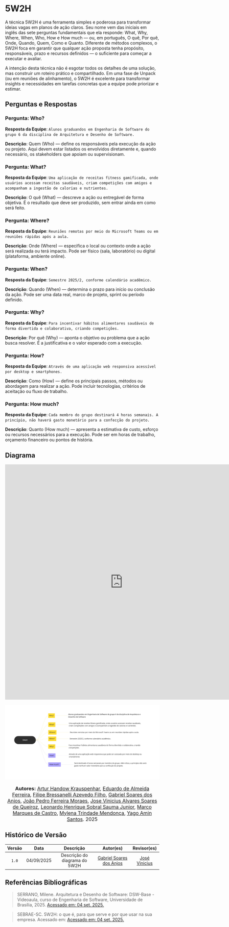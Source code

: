 # 5W2H

A técnica 5W2H é uma ferramenta simples e poderosa para transformar ideias vagas em planos de ação claros. Seu nome vem das iniciais em inglês das sete perguntas fundamentais que ela responde: What, Why, Where, When, Who, How e How much — ou, em português, O quê, Por quê, Onde, Quando, Quem, Como e Quanto. Diferente de métodos complexos, o 5W2H foca em garantir que qualquer ação proposta tenha propósito, responsáveis, prazo e recursos definidos — o suficiente para começar a executar e avaliar.

A intenção desta técnica não é esgotar todos os detalhes de uma solução, mas construir um roteiro prático e compartilhado. Em uma fase de Unpack (ou em reuniões de alinhamento), o 5W2H é excelente para transformar insights e necessidades em tarefas concretas que a equipe pode priorizar e estimar.


## Perguntas e Respostas

### **Pergunta**: Who?
  
**Resposta da Equipe**: `Alunos graduandos em Engenharia de Software do grupo 6 da disciplina de Arquitetura e Desenho de Software.`

**Descrição**: Quem (Who) — define os responsáveis pela execução da ação ou projeto. Aqui devem estar listados os envolvidos diretamente e, quando necessário, os stakeholders que apoiam ou supervisionam.

### **Pergunta**: What?

**Resposta da Equipe**: `Uma aplicação de receitas fitness gamificada, onde usuários acessam receitas saudáveis, criam competições com amigos e acompanham a ingestão de calorias e nutrientes.`

**Descrição**: O quê (What) — descreve a ação ou entregável de forma objetiva. É o resultado que deve ser produzido, sem entrar ainda em como será feito.

### **Pergunta**: Where?

**Resposta da Equipe**: `Reuniões remotas por meio do Microsoft Teams ou em reuniões rápidas após a aula.`

**Descrição**: Onde (Where) — especifica o local ou contexto onde a ação será realizada ou terá impacto. Pode ser físico (sala, laboratório) ou digital (plataforma, ambiente online).

### **Pergunta**: When?

**Resposta da Equipe**: `Semestre 2025/2, conforme calendário acadêmico.`

**Descrição**: Quando (When) — determina o prazo para início ou conclusão da ação. Pode ser uma data real, marco de projeto, sprint ou período definido.

### **Pergunta**: Why?

**Resposta da Equipe**: `Para incentivar hábitos alimentares saudáveis de forma divertida e colaborativa, criando competições.`

**Descrição**: Por quê (Why) — aponta o objetivo ou problema que a ação busca resolver. É a justificativa e o valor esperado com a execução.

### **Pergunta**: How?

**Resposta da Equipe**: `Através de uma aplicação web responsiva acessível por desktop e smartphones.`

**Descrição**: Como (How) — define os principais passos, métodos ou abordagem para realizar a ação. Pode incluir tecnologias, critérios de aceitação ou fluxo de trabalho.

### **Pergunta**: How much?

**Resposta da Equipe**: `Cada membro do grupo destinará 4 horas semanais. A princípio, não haverá gasto monetário para a confecção do projeto.`

**Descrição**: Quanto (How much) — apresenta a estimativa de custo, esforço ou recursos necessários para a execução. Pode ser em horas de trabalho, orçamento financeiro ou pontos de história.

## Diagrama

<iframe width="768" height="768" src="https://miro.com/app/live-embed/uXjVJP1wEs4=/?embedMode=view_only_without_ui&moveToViewport=69566,-1832,17653,8832&embedId=587785547832" frameborder="0" scrolling="no" allow="fullscreen; clipboard-read; clipboard-write" allowfullscreen></iframe>

![5W2H](../../assets/5W2H.jpg)


<font size="3">
<p style="text-align: center">
<b>Autores:</b> 
<a href="https://github.com/Arturhk05" target="_blank">Artur Handow Krauspenhar</a>, 
<a href="https://github.com/eduardoferre" target="_blank">Eduardo de Almeida Ferreira</a>, 
<a href="https://github.com/fbressa" target="_blank">Filipe Bressanelli Azevedo Filho</a>, 
<a href="https://github.com/SAnjos3" target="_blank">Gabriel Soares dos Anjos</a>, 
<a href="https://github.com/JoaoPedro2206" target="_blank">João Pedro Ferreira Moraes</a>, 
<a href="https://github.com/JoseViniciusQueiroz" target="_blank">Jose Vinicius Alvares Soares de Queiroz</a>, 
<a href="https://github.com/leohssjr" target="_blank">Leonardo Henrique Sobral Sauma Junior</a>, 
<a href="https://github.com/marcomarquesdc" target="_blank">Marco Marques de Castro</a>, 
<a href="https://github.com/MylenaTrindade" target="_blank">Mylena Trindade Mendonça</a>, 
<a href="https://github.com/yagoas" target="_blank">Yago Amin Santos</a>. 2025
</p>
</font>

## Histórico de Versão

| Versão |    Data    |           Descrição           |                       Autor(es)                        | Revisor(es) |
| :----: | :--------: | :---------------------------: | :----------------------------------------------------: | :---------: |
| `1.0`  | 04/09/2025 | Descrição do diagrama do 5W2H | [Gabriel Soares dos Anjos](https://github.com/SAnjos3) | [José Vinicius](https://github.com/JoseViniciusQueiroz)

## Referências Bibliográficas

>SERRANO, Milene. Arquitetura e Desenho de Software: DSW-Base - Videoaula, curso de Engenharia de Software, Universidade de Brasília, 2025. [Acessado em: 04 set. 2025.](https://aprender3.unb.br/pluginfile.php/3178378/mod_page/content/5/Arquitetura%20e%20Desenho%20de%20software%20-%20Aula%20Projeto-DSW%20-%20Profa.%20Milene.pdf) 

>SEBRAE-SC. 5W2H: o que é, para que serve e por que usar na sua empresa. Acessado em: [Acessado em: 04 set. 2025.](https://www.sebrae-sc.com.br/blog/5w2h-o-que-e-para-que-serve-e-por-que-usar-na-sua-empresa)